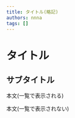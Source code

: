 ```yaml
---
title: タイトル(略記)
authors: nnna
tags: []
---
```


# タイトル
## サブタイトル
本文(一覧で表示される)

<!-- truncate -->
本文(一覧で表示されない)
